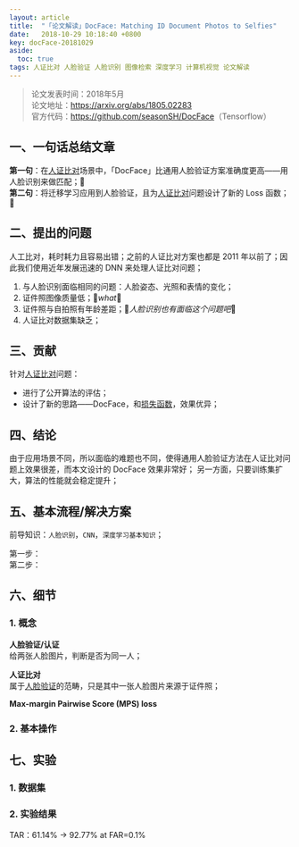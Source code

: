 ```yaml
---
layout: article
title:  "「论文解读」DocFace: Matching ID Document Photos to Selfies"
date:   2018-10-29 10:18:40 +0800
key: docFace-20181029
aside:
  toc: true
tags: 人证比对 人脸验证 人脸识别 图像检索 深度学习 计算机视觉 论文解读
---
```


>论文发表时间：2018年5月  
论文地址：<https://arxiv.org/abs/1805.02283>  
官方代码：<https://github.com/seasonSH/DocFace>（Tensorflow）  


## 一、一句话总结文章  
**第一句**：在[人证比对](#face-verification-id-doc)场景中，「DocFace」比通用人脸验证方案准确度更高——用人脸识别来做匹配；:ghost:  
**第二句**：将迁移学习应用到人脸验证，且为[人证比对](#face-verification-id-doc)问题设计了新的 Loss 函数；:ghost:  

## 二、提出的问题  
人工比对，耗时耗力且容易出错；之前的人证比对方案也都是 2011 年以前了；因此我们使用近年发展迅速的 DNN 来处理人证比对问题；  
1. 与人脸识别面临相同的问题：人脸姿态、光照和表情的变化；  
1. 证件照图像质量低；:ghost:*what*:ghost:  
1. 证件照与自拍照有年龄差距；:ghost:*人脸识别也有面临这个问题吧*:ghost:  
1. 人证比对数据集缺乏；  


## 三、贡献  
针对[人证比对](#face-verification-id-doc)问题：  
- 进行了公开算法的评估；  
- 设计了新的思路——DocFace，和[损失函数](#mps-loss)，效果优异；  

## 四、结论  
由于应用场景不同，所以面临的难题也不同，使得通用人脸验证方法在人证比对问题上效果很差，而本文设计的 DocFace 效果非常好； 另一方面，只要训练集扩大，算法的性能就会稳定提升；  

## 五、基本流程/解决方案
前导知识：`人脸识别`，`CNN`，`深度学习基本知识`；  

第一步：  
第二步：  

## 六、细节
### 1. 概念
<span id="face-verification">**人脸验证/认证**</span>  
给两张人脸图片，判断是否为同一人；　　

<span id="face-verification-id-doc">**人证比对**</span>  
属于[人脸验证](#face-verification)的范畴，只是其中一张人脸图片来源于证件照；　　

<span id="mps-loss">**Max-margin Pairwise Score (MPS) loss**</span>  

### 2. 基本操作

## 七、实验
### 1. 数据集

### 2. 实验结果
TAR：61.14% -> 92.77% at FAR=0.1%  


[^3]:A. Babenko and V. Lempitsky. Aggregating local deep features for image retrieval. In International Conference on Computer Vision (ICCV), December 2015.  
[^11]:Y. Kalantidis, C. Mellina, and S. Osindero. Cross-dimensional weighting for aggregated deep convolutional features. arXiv:1512.04065, 2015.
